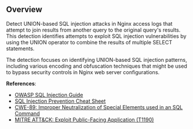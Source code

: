 ## Overview

Detect UNION-based SQL injection attacks in Nginx access logs that attempt to join results from another query to the original query's results. This detection identifies attempts to exploit SQL injection vulnerabilities by using the UNION operator to combine the results of multiple SELECT statements.

The detection focuses on identifying UNION-based SQL injection patterns, including various encoding and obfuscation techniques that might be used to bypass security controls in Nginx web server configurations.

**References**:
- [OWASP SQL Injection Guide](https://owasp.org/www-community/attacks/SQL_Injection)
- [SQL Injection Prevention Cheat Sheet](https://cheatsheetseries.owasp.org/cheatsheets/SQL_Injection_Prevention_Cheat_Sheet.html)
- [CWE-89: Improper Neutralization of Special Elements used in an SQL Command](https://cwe.mitre.org/data/definitions/89.html)
- [MITRE ATT&CK: Exploit Public-Facing Application (T1190)](https://attack.mitre.org/techniques/T1190/) 